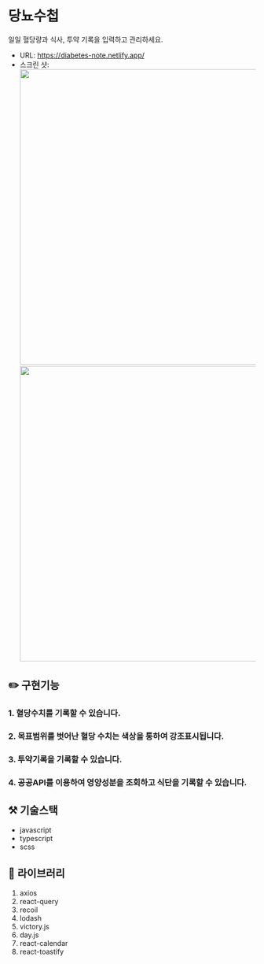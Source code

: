 # 당뇨수첩

일일 혈당량과 식사, 투약 기록을 입력하고 관리하세요.

- URL: https://diabetes-note.netlify.app/
- 스크린 샷: <img width ="600" src="https://user-images.githubusercontent.com/97211582/172040021-6a2424e9-2354-4448-b842-9cd207be3c59.gif"> <img width="600" src="https://user-images.githubusercontent.com/97211582/172040023-78250146-4d36-4051-85b1-4eaa388b0a91.gif">

## ✏️ 구현기능

### 1. 혈당수치를 기록할 수 있습니다.

### 2. 목표범위를 벗어난 혈당 수치는 색상을 통하여 강조표시됩니다.

### 3. 투약기록을 기록할 수 있습니다.

### 4. 공공API를 이용하여 영양성분을 조회하고 식단을 기록할 수 있습니다.

## ⚒ 기술스택

- javascript
- typescript
- scss

## 🔮 라이브러리

1. axios
2. react-query
3. recoil
4. lodash
5. victory.js
6. day.js
7. react-calendar
8. react-toastify
